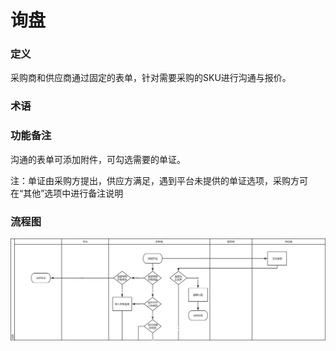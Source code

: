 # 询盘

### 定义

采购商和供应商通过固定的表单，针对需要采购的SKU进行沟通与报价。

### 术语

### 功能备注

沟通的表单可添加附件，可勾选需要的单证。

注：单证由采购方提出，供应方满足，遇到平台未提供的单证选项，采购方可在“其他”选项中进行备注说明

### 流程图

![](/assets/找款.png)

